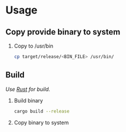 # Usage

## Copy provide binary to system

1. Copy to /usr/bin
    ```bash
   cp target/release/<BIN_FILE> /usr/bin/
   ```

## Build
_Use [Rust](https://www.rust-lang.org/) for build._

1. Build binary
    ```bash
    cargo build --release
    ```
1. Copy binary to system